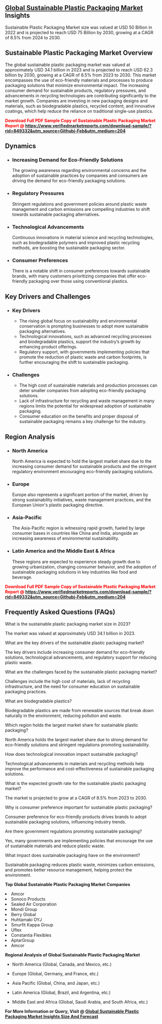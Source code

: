 <h2><a href="https://www.verifiedmarketreports.com/download-sample/?rid=849332&amp;utm_source=Githubj&amp;utm_medium=204" target="_blank">Global Sustainable Plastic Packaging Market</a> Insights</h2><p>Sustainable Plastic Packaging Market size was valued at USD 50 Billion in 2022 and is projected to reach USD 75 Billion by 2030, growing at a CAGR of 6.5% from 2024 to 2030.</p><p> <h2>Sustainable Plastic Packaging Market Overview</h2> <p>The global sustainable plastic packaging market was valued at approximately USD 34.1 billion in 2023 and is projected to reach USD 62.3 billion by 2030, growing at a CAGR of 8.5% from 2023 to 2030. This market encompasses the use of eco-friendly materials and processes to produce packaging solutions that minimize environmental impact. The increasing consumer demand for sustainable products, regulatory pressures, and advancements in recycling technologies are contributing significantly to the market growth. Companies are investing in new packaging designs and materials, such as biodegradable plastics, recycled content, and innovative coatings, which help reduce the reliance on traditional single-use plastics.</p> <p><strong><p><span class=""><span style="color: #ff0000;"><strong>Download Full PDF Sample Copy of Sustainable Plastic Packaging Market Report</strong> @ </span><a href="https://www.verifiedmarketreports.com/download-sample/?rid=849332&amp;utm_source=Githubj-Feb&amp;utm_medium=204" target="_blank">https://www.verifiedmarketreports.com/download-sample/?rid=849332&amp;utm_source=Githubj-Feb&amp;utm_medium=204</a></span></p></strong></p> <h2>Dynamics</h2> <ul> <li><h3>Increasing Demand for Eco-Friendly Solutions</h3> The growing awareness regarding environmental concerns and the adoption of sustainable practices by companies and consumers are driving the demand for eco-friendly packaging solutions.</li> <li><h3>Regulatory Pressures</h3> Stringent regulations and government policies around plastic waste management and carbon emissions are compelling industries to shift towards sustainable packaging alternatives.</li> <li><h3>Technological Advancements</h3> Continuous innovations in material science and recycling technologies, such as biodegradable polymers and improved plastic recycling methods, are boosting the sustainable packaging sector.</li> <li><h3>Consumer Preferences</h3> There is a notable shift in consumer preferences towards sustainable brands, with many customers prioritizing companies that offer eco-friendly packaging over those using conventional plastics.</li> </ul> <h2>Key Drivers and Challenges</h2> <ul> <li><h3>Key Drivers</h3> <ul> <li>The rising global focus on sustainability and environmental conservation is prompting businesses to adopt more sustainable packaging alternatives.</li> <li>Technological innovations, such as advanced recycling processes and biodegradable plastics, support the industry’s growth by enhancing product offerings.</li> <li>Regulatory support, with governments implementing policies that promote the reduction of plastic waste and carbon footprints, is further encouraging the shift to sustainable packaging.</li> </ul> </li> <li><h3>Challenges</h3> <ul> <li>The high cost of sustainable materials and production processes can deter smaller companies from adopting eco-friendly packaging solutions.</li> <li>Lack of infrastructure for recycling and waste management in many regions limits the potential for widespread adoption of sustainable packaging.</li> <li>Consumer education on the benefits and proper disposal of sustainable packaging remains a key challenge for the industry.</li> </ul> </li> </ul> <h2>Region Analysis</h2> <ul> <li><h3>North America</h3> North America is expected to hold the largest market share due to the increasing consumer demand for sustainable products and the stringent regulatory environment encouraging eco-friendly packaging solutions.</li> <li><h3>Europe</h3> Europe also represents a significant portion of the market, driven by strong sustainability initiatives, waste management practices, and the European Union's plastic packaging directive.</li> <li><h3>Asia-Pacific</h3> The Asia-Pacific region is witnessing rapid growth, fueled by large consumer bases in countries like China and India, alongside an increasing awareness of environmental sustainability.</li> <li><h3>Latin America and the Middle East & Africa</h3> These regions are expected to experience steady growth due to growing urbanization, changing consumer behavior, and the adoption of sustainable packaging solutions in key industries like food and beverage.</li> </ul> <p><strong><p><span class=""><span style="color: #ff0000;"><strong>Download Full PDF Sample Copy of Sustainable Plastic Packaging Market Report</strong> @ </span><a href="https://www.verifiedmarketreports.com/download-sample/?rid=849332&amp;utm_source=Githubj-Feb&amp;utm_medium=204" target="_blank">https://www.verifiedmarketreports.com/download-sample/?rid=849332&amp;utm_source=Githubj-Feb&amp;utm_medium=204</a></span></p></strong></p> <h2>Frequently Asked Questions (FAQs)</h2> <p>What is the sustainable plastic packaging market size in 2023?</p> <p>The market was valued at approximately USD 34.1 billion in 2023.</p> <p>What are the key drivers of the sustainable plastic packaging market?</p> <p>The key drivers include increasing consumer demand for eco-friendly solutions, technological advancements, and regulatory support for reducing plastic waste.</p> <p>What are the challenges faced by the sustainable plastic packaging market?</p> <p>Challenges include the high cost of materials, lack of recycling infrastructure, and the need for consumer education on sustainable packaging practices.</p> <p>What are biodegradable plastics?</p> <p>Biodegradable plastics are made from renewable sources that break down naturally in the environment, reducing pollution and waste.</p> <p>Which region holds the largest market share for sustainable plastic packaging?</p> <p>North America holds the largest market share due to strong demand for eco-friendly solutions and stringent regulations promoting sustainability.</p> <p>How does technological innovation impact sustainable packaging?</p> <p>Technological advancements in materials and recycling methods help improve the performance and cost-effectiveness of sustainable packaging solutions.</p> <p>What is the expected growth rate for the sustainable plastic packaging market?</p> <p>The market is projected to grow at a CAGR of 8.5% from 2023 to 2030.</p> <p>Why is consumer preference important for sustainable plastic packaging?</p> <p>Consumer preference for eco-friendly products drives brands to adopt sustainable packaging solutions, influencing industry trends.</p> <p>Are there government regulations promoting sustainable packaging?</p> <p>Yes, many governments are implementing policies that encourage the use of sustainable materials and reduce plastic waste.</p> <p>What impact does sustainable packaging have on the environment?</p> <p>Sustainable packaging reduces plastic waste, minimizes carbon emissions, and promotes better resource management, helping protect the environment.</p> </p><p><strong>Top Global Sustainable Plastic Packaging Market Companies</strong></p><div data-test-id=""><p><li>Amcor</li><li> Sonoco Products</li><li> Sealed Air Corporation</li><li> Mondi Group</li><li> Berry Global</li><li> Huhtamaki OYJ</li><li> Smurfit Kappa Group</li><li> Uflex</li><li> Constantia Flexibles</li><li> AptarGroup</li><li> Amcor</li></p><div><strong>Regional Analysis of&nbsp;Global Sustainable Plastic Packaging Market</strong></div><ul><li dir="ltr"><p dir="ltr">North America&nbsp;(Global, Canada, and Mexico, etc.)</p></li><li dir="ltr"><p dir="ltr">Europe (Global, Germany, and France, etc.)</p></li><li dir="ltr"><p dir="ltr">Asia Pacific&nbsp;(Global, China, and Japan, etc.)</p></li><li dir="ltr"><p dir="ltr">Latin America&nbsp;(Global, Brazil, and Argentina, etc.)</p></li><li dir="ltr">Middle East and Africa&nbsp;(Global, Saudi Arabia, and South Africa, etc.)</li></ul><p><strong>For More Information or Query, Visit @&nbsp;</strong><strong><a href="https://www.verifiedmarketreports.com/product/sustainable-plastic-packaging-market/?utm_source=Githubj&amp;utm_medium=204" target="_blank">Global Sustainable Plastic Packaging Market Insights Size And Forecast</a></strong></p></div>
